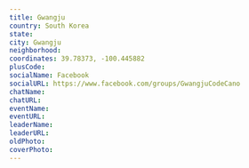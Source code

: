 ```yaml
---
title: Gwangju
country: South Korea
state: 
city: Gwangju
neighborhood: 
coordinates: 39.78373, -100.445882
plusCode:
socialName: Facebook
socialURL: https://www.facebook.com/groups/GwangjuCodeCano
chatName:
chatURL:
eventName:
eventURL:
leaderName:
leaderURL:
oldPhoto: 
coverPhoto:
---
```

